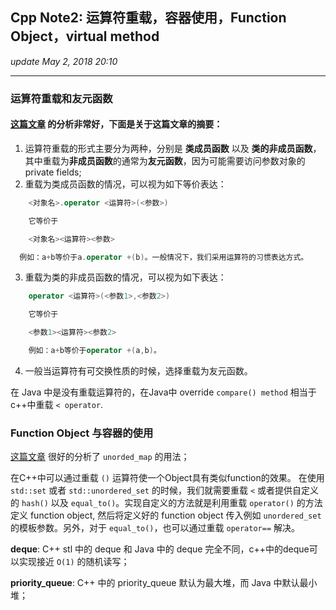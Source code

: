 ## Cpp Note2: 运算符重载，容器使用，Function Object，virtual method
_update May 2, 2018  20:10_

---

### 运算符重载和友元函数
#### [这篇文章](https://blog.csdn.net/kingcat666/article/details/44870799) 的分析非常好，下面是关于这篇文章的摘要：

1. 运算符重载的形式主要分为两种，分别是 **类成员函数** 以及 **类的非成员函数**，其中重载为**非成员函数**的通常为**友元函数**，因为可能需要访问参数对象的 private fields;
2. 重载为类成员函数的情况，可以视为如下等价表达：
```cpp
    <对象名>.operator <运算符>(<参数>)

    它等价于

    <对象名><运算符><参数>

  例如：a+b等价于a.operator +(b)。一般情况下，我们采用运算符的习惯表达方式。
```
3. 重载为类的非成员函数的情况，可以视为如下表达：
```cpp
    operator <运算符>(<参数1>,<参数2>)

    它等价于

    <参数1><运算符><参数2>

    例如：a+b等价于operator +(a,b)。
```

4. 一般当运算符有可交换性质的时候，选择重载为友元函数。

在 Java 中是没有重载运算符的，在Java中 override `compare() method` 相当于c++中重载 `< operator`.

### Function Object 与容器的使用
[这篇文章](http://www.cnblogs.com/waytofall/archive/2012/06/04/2534386.html) 很好的分析了 `unorded_map` 的用法；

在C++中可以通过重载 `()` 运算符使一个Object具有类似function的效果。 在使用 `std::set` 或者 `std::unordered_set` 的时候，我们就需要重载 `<` 或者提供自定义的 `hash()` 以及 `equal_to()`。实现自定义的方法就是利用重载 `operator()` 的方法定义 function object, 然后将定义好的 function object 传入例如 `unordered_set` 的模板参数。另外，对于 `equal_to()`，也可以通过重载 `operator==` 解决。

**deque**: C++ stl 中的 deque 和 Java 中的 deque 完全不同，c++中的deque可以实现接近 `O(1)` 的随机读写；

**priority_queue**: C++ 中的 priority_queue 默认为最大堆，而 Java 中默认最小堆；